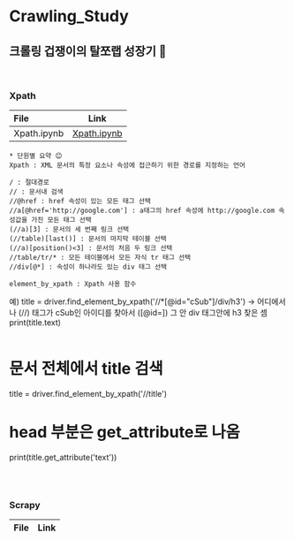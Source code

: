 # Crawling_Study
## 크롤링 겁쟁이의 탈쪼랩 성장기 🌱 
<br>

### Xpath 
| File    | Link  | 
| :--------- | --------- | 
| Xpath.ipynb | [Xpath.ipynb](Xpath/Xpath.ipynb)|


```
* 단원별 요약 😊
Xpath : XML 문서의 특정 요소나 속성에 접근하기 위한 경로를 지정하는 언어

/ : 절대경로
// : 문서내 검색
//@href : href 속성이 있는 모든 태그 선택
//a[@href='http://google.com'] : a태그의 href 속성에 http://google.com 속성값을 가진 모든 태그 선택
(//a)[3] : 문서의 세 번째 링크 선택
(//table)[last()] : 문서의 마지막 테이블 선택
(//a)[position()<3] : 문서의 처음 두 링크 선택
//table/tr/* : 모든 테이블에서 모든 자식 tr 태그 선택
//div[@*] : 속성이 하나라도 있는 div 태그 선택

element_by_xpath : Xpath 사용 함수 
```
예)  title = driver.find_element_by_xpath('//*[@id="cSub"]/div/h3')
  -> 어디에서나 (//) 태그가 cSub인 아이디를 찾아서 ([@id=]) 그 안 div 태그안에 h3 찾은 셈
    print(title.text)
```
```
# 문서 전체에서 title 검색
title = driver.find_element_by_xpath('//title')
# head 부분은 get_attribute로 나옴
print(title.get_attribute('text'))
```

```
<br>

### Scrapy
| File    | Link  | 
| :--------- | --------- | 
